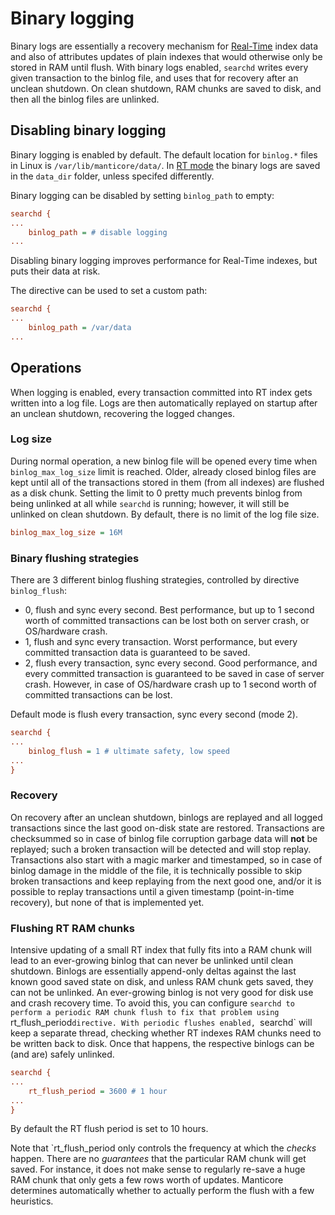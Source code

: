 # Binary logging

Binary logs are essentially a recovery mechanism for [Real-Time](../Creating_an_index/Local_indexes/Real-time_index.md) index data and also of attributes updates of plain indexes that would otherwise only be stored in RAM until flush. With binary logs enabled, `searchd` writes every given transaction to the binlog file, and uses that for recovery after an unclean shutdown. On clean shutdown, RAM chunks are saved to disk, and then all the binlog files are unlinked.

## Disabling binary logging

Binary logging is enabled by default. The default location for `binlog.*` files in Linux is `/var/lib/manticore/data/`.
In [RT mode](../Creating_an_index/Local_indexes.md#Online-schema-management-%28RT-mode%29) the binary logs are saved in the `data_dir` folder, unless specifed differently.

Binary logging can be disabled by setting `binlog_path` to empty:

```ini
searchd {
...
    binlog_path = # disable logging
...
```
Disabling binary logging improves performance for Real-Time indexes, but puts their data at risk.

The directive can be used to set a custom path:

```ini
searchd {
...
    binlog_path = /var/data
...
```

## Operations

When logging is enabled, every transaction committed  into RT index gets written into a log file. Logs are then automatically replayed on startup after an unclean shutdown, recovering the logged changes.

### Log size
During normal operation, a new binlog file will be opened every time when `binlog_max_log_size` limit is reached. Older, already closed binlog files are kept until all of the transactions stored in them (from all indexes) are flushed as a disk chunk. Setting the limit to 0 pretty much prevents binlog from being unlinked at all while `searchd` is running; however, it will still be unlinked on clean shutdown. By default, there is no limit of the log file size.

```ini
binlog_max_log_size = 16M
```

### Binary flushing strategies

There are 3 different binlog flushing strategies, controlled by directive `binlog_flush`:

* 0, flush and sync every second. Best performance, but up to 1 second worth of committed transactions can be lost both on server crash, or OS/hardware crash.
* 1, flush and sync every transaction. Worst performance, but every committed transaction data is guaranteed to be saved.
* 2, flush every transaction, sync every second. Good performance, and every committed transaction is guaranteed to be saved in case of server crash. However, in case of OS/hardware crash up to 1 second worth of committed transactions can be lost.

Default mode is flush every transaction, sync every second (mode 2).

```ini
searchd {
...
    binlog_flush = 1 # ultimate safety, low speed
...
}
```

### Recovery

On recovery after an unclean shutdown, binlogs are replayed and all logged transactions since the last good on-disk state are restored. Transactions are checksummed so in case of binlog file corruption garbage data will **not** be replayed; such a broken transaction will be detected and will stop replay. Transactions also start with a magic marker and timestamped, so in case of binlog damage in the middle of the file, it is technically possible to skip broken  transactions and keep replaying from the next good one, and/or it is possible to replay transactions until a given timestamp (point-in-time recovery), but none of that is implemented yet.


### Flushing RT RAM chunks

Intensive updating of a small RT index that fully fits into a RAM chunk will lead to an ever-growing binlog that can never be unlinked until clean shutdown. Binlogs are essentially append-only deltas against the last known good saved state on disk, and unless RAM chunk gets saved, they can not be unlinked. An ever-growing binlog is not very good for disk use and crash recovery time. To avoid this, you can configure `searchd to perform a periodic RAM chunk flush to fix that problem using `rt_flush_period`directive. With periodic flushes enabled, `searchd` will keep a separate thread, checking whether RT indexes RAM chunks need to be written back to disk. Once that happens, the respective binlogs can be (and are) safely unlinked.

```ini
searchd {
...
    rt_flush_period = 3600 # 1 hour
...
}
```
By default the RT flush period is set to 10 hours.

Note that `rt_flush_period only controls the frequency at which the *checks* happen. There are no *guarantees* that the particular RAM chunk will get saved. For instance, it does not make sense to regularly re-save a huge RAM chunk that only gets a few rows worth of updates. Manticore determines automatically whether to actually perform the flush with a few heuristics.
